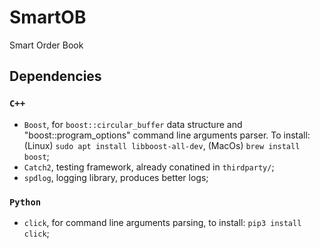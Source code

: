 # SmartOB
Smart Order Book


## Dependencies
### `C++`

- `Boost`, for `boost::circular_buffer` data structure and "boost::program_options" command line arguments parser. To install: (Linux) `sudo apt install libboost-all-dev`, (MacOs) `brew install boost`;
- `Catch2`, testing framework, already conatined in `thirdparty/`;
- `spdlog`, logging library, produces better logs;

### `Python`

- `click`, for command line arguments parsing, to install: `pip3 install click`;
